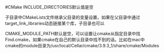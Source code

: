 #CMake
INCLUDE_DIRECTORIES默认值是空

子目录中CMakeLists文件继承父目录的变量设置，如果在父目录中通过target_link_libraries动态链接某个库，子目录也可以

CMAKE_MODULE_PATH默认是空，可以设置让cmake从指定目录中找Find<package>.cmake，如果cmake在自己的默认目录中找不到的话。比如在mac中<br>
cmake的module目录为/usr/local/Cellar/cmake/3.9.3_1/share/cmake/Modules<br>


